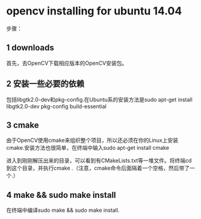 # opencv installing  for ubuntu 14.04

步骤：

## 1 downloads

首先，去OpenCV下载相应版本的OpenCV安装包。

## 2 安装一些必要的依赖

包括libgtk2.0-dev和pkg-config.在Ubuntu系的安装方法是sudo apt-get install libgtk2.0-dev pkg-config build-essential

## 3 cmake 

由于OpenCV使用cmake来组织整个项目，所以还必须在你的Linux上安装cmake.安装方法也很简单，在终端中输入sudo apt-get install cmake


进入到刚刚解压出来的目录，可以看到有CMakeLists.txt等一堆文件。将终端cd到这个目录，并执行cmake .（注意，cmake命令后面隔着一个空格，然后带了一个.）

## 4 make && sudo make install

在终端中编译sudo make && sudo make install.
